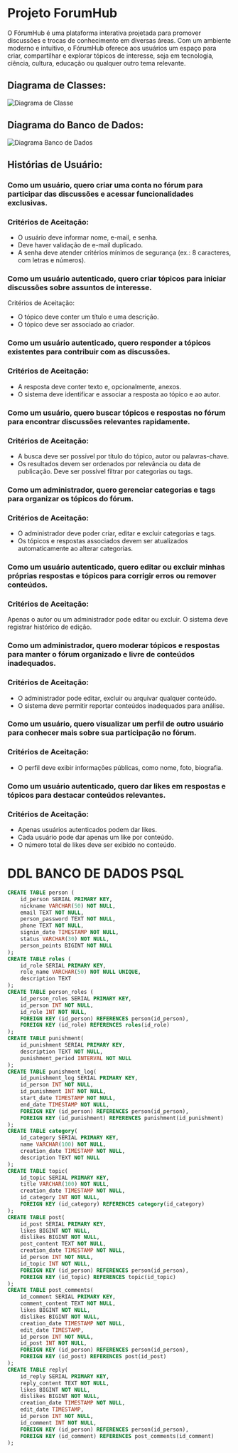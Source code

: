 # Projeto ForumHub

O FórumHub é uma plataforma interativa projetada para promover discussões e trocas de conhecimento em diversas áreas. Com um ambiente moderno e intuitivo, o FórumHub oferece aos usuários um espaço para criar, compartilhar e explorar tópicos de interesse, seja em tecnologia, ciência, cultura, educação ou qualquer outro tema relevante.

## Diagrama de Classes:

![Diagrama de Classe](/docs/diagrama.png)


## Diagrama do Banco de Dados:

![Diagrama Banco de Dados](/docs/diagrama_db.png)


## Histórias de Usuário:

### Como um usuário, quero criar uma conta no fórum para participar das discussões e acessar funcionalidades exclusivas.

### Critérios de Aceitação:
- O usuário deve informar nome, e-mail, e senha.
- Deve haver validação de e-mail duplicado.
- A senha deve atender critérios mínimos de segurança (ex.: 8 caracteres, com letras e números).
### Como um usuário autenticado, quero criar tópicos para iniciar discussões sobre assuntos de interesse.

Critérios de Aceitação:
- O tópico deve conter um título e uma descrição.
- O tópico deve ser associado ao criador.
### Como um usuário autenticado, quero responder a tópicos existentes para contribuir com as discussões.

### Critérios de Aceitação:
- A resposta deve conter texto e, opcionalmente, anexos.
- O sistema deve identificar e associar a resposta ao tópico e ao autor.

### Como um usuário, quero buscar tópicos e respostas no fórum para encontrar discussões relevantes rapidamente.

### Critérios de Aceitação:
- A busca deve ser possível por título do tópico, autor ou palavras-chave.
- Os resultados devem ser ordenados por relevância ou data de publicação.
Deve ser possível filtrar por categorias ou tags.
### Como um administrador, quero gerenciar categorias e tags para organizar os tópicos do fórum.

### Critérios de Aceitação:
- O administrador deve poder criar, editar e excluir categorias e tags.
- Os tópicos e respostas associados devem ser atualizados automaticamente ao alterar categorias.

### Como um usuário autenticado, quero editar ou excluir minhas próprias respostas e tópicos para corrigir erros ou remover conteúdos.

### Critérios de Aceitação:
Apenas o autor ou um administrador pode editar ou excluir.
O sistema deve registrar histórico de edição.
### Como um administrador, quero moderar tópicos e respostas para manter o fórum organizado e livre de conteúdos inadequados.

### Critérios de Aceitação:
- O administrador pode editar, excluir ou arquivar qualquer conteúdo.
- O sistema deve permitir reportar conteúdos inadequados para análise.

### Como um usuário, quero visualizar um perfil de outro usuário para conhecer mais sobre sua participação no fórum.

### Critérios de Aceitação:
- O perfil deve exibir informações públicas, como nome, foto, biografia.

### Como um usuário autenticado, quero dar likes em respostas e tópicos para destacar conteúdos relevantes.

### Critérios de Aceitação:
- Apenas usuários autenticados podem dar likes.
- Cada usuário pode dar apenas um like por conteúdo.
- O número total de likes deve ser exibido no conteúdo.

# DDL BANCO DE DADOS PSQL

```sql
CREATE TABLE person (
    id_person SERIAL PRIMARY KEY,
    nickname VARCHAR(50) NOT NULL,
    email TEXT NOT NULL,
    person_password TEXT NOT NULL,
    phone TEXT NOT NULL,
    signin_date TIMESTAMP NOT NULL,
    status VARCHAR(30) NOT NULL,
    person_points BIGINT NOT NULL
);
CREATE TABLE roles (
    id_role SERIAL PRIMARY KEY,
    role_name VARCHAR(50) NOT NULL UNIQUE,
    description TEXT
);
CREATE TABLE person_roles (
    id_person_roles SERIAL PRIMARY KEY,
    id_person INT NOT NULL,
    id_role INT NOT NULL,
    FOREIGN KEY (id_person) REFERENCES person(id_person),
    FOREIGN KEY (id_role) REFERENCES roles(id_role)
);
CREATE TABLE punishment(
    id_punishment SERIAL PRIMARY KEY,
    description TEXT NOT NULL,
    punishment_period INTERVAL NOT NULL
);
CREATE TABLE punishment_log(
    id_punishment_log SERIAL PRIMARY KEY,
    id_person INT NOT NULL,
    id_punishment INT NOT NULL,
    start_date TIMESTAMP NOT NULL,
    end_date TIMESTAMP NOT NULL,
    FOREIGN KEY (id_person) REFERENCES person(id_person),
    FOREIGN KEY (id_punishment) REFERENCES punishment(id_punishment)
);
CREATE TABLE category(
    id_category SERIAL PRIMARY KEY,
    name VARCHAR(100) NOT NULL,
    creation_date TIMESTAMP NOT NULL,
    description TEXT NOT NULL
);
CREATE TABLE topic(
    id_topic SERIAL PRIMARY KEY,
    title VARCHAR(100) NOT NULL,
    creation_date TIMESTAMP NOT NULL,
    id_category INT NOT NULL,
    FOREIGN KEY (id_category) REFERENCES category(id_category)
);
CREATE TABLE post(
    id_post SERIAL PRIMARY KEY,
    likes BIGINT NOT NULL,
    dislikes BIGINT NOT NULL,
    post_content TEXT NOT NULL,
    creation_date TIMESTAMP NOT NULL,
    id_person INT NOT NULL,
    id_topic INT NOT NULL,
    FOREIGN KEY (id_person) REFERENCES person(id_person),
    FOREIGN KEY (id_topic) REFERENCES topic(id_topic)
);
CREATE TABLE post_comments(
    id_comment SERIAL PRIMARY KEY,
    comment_content TEXT NOT NULL,
    likes BIGINT NOT NULL,
    dislikes BIGINT NOT NULL,
    creation_date TIMESTAMP NOT NULL,
    edit_date TIMESTAMP,
    id_person INT NOT NULL,
    id_post INT NOT NULL,
    FOREIGN KEY (id_person) REFERENCES person(id_person),
    FOREIGN KEY (id_post) REFERENCES post(id_post)
);
CREATE TABLE reply(
    id_reply SERIAL PRIMARY KEY,
    reply_content TEXT NOT NULL,
    likes BIGINT NOT NULL,
    dislikes BIGINT NOT NULL,
    creation_date TIMESTAMP NOT NULL,
    edit_date TIMESTAMP,
    id_person INT NOT NULL,
    id_comment INT NOT NULL,
    FOREIGN KEY (id_person) REFERENCES person(id_person),
    FOREIGN KEY (id_comment) REFERENCES post_comments(id_comment)
);
```
